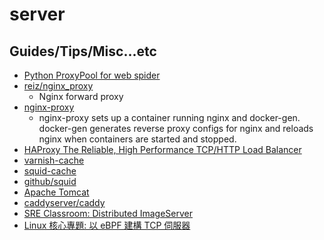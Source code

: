 # server

## Guides/Tips/Misc...etc

* [Python ProxyPool for web spider](https://github.com/jhao104/proxy_pool)
* [reiz/nginx_proxy](https://github.com/reiz/nginx_proxy)
    * Nginx forward proxy
* [nginx-proxy](https://github.com/nginx-proxy/nginx-proxy)
    * nginx-proxy sets up a container running nginx and docker-gen. docker-gen generates reverse proxy configs for nginx and reloads nginx when containers are started and stopped.
* [HAProxy The Reliable, High Performance TCP/HTTP Load Balancer](https://www.haproxy.org/)
* [varnish-cache](https://varnish-cache.org/)
* [squid-cache](http://www.squid-cache.org/)
* [github/squid](https://github.com/squid-cache/squid)
* [Apache Tomcat](https://tomcat.apache.org/)
* [caddyserver/caddy](https://github.com/caddyserver/caddy)
* [SRE Classroom: Distributed ImageServer](https://sre.google/classroom/imageserver/)
* [Linux 核心專題: 以 eBPF 建構 TCP 伺服器](https://hackmd.io/@sysprog/ryBw0adH2)